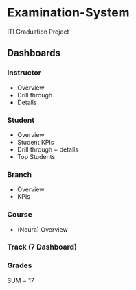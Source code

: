 # Examination-System
ITI Graduation Project</br>

## Dashboards
### Instructor 
- Overview
- Drill through
- Details
### Student 
- Overview
- Student KPIs
- Drill through + details
- Top Students
### Branch 
- Overview
- KPIs
### Course 
- (Noura) Overview
### Track (7 Dashboard)
### Grades
SUM = 17
